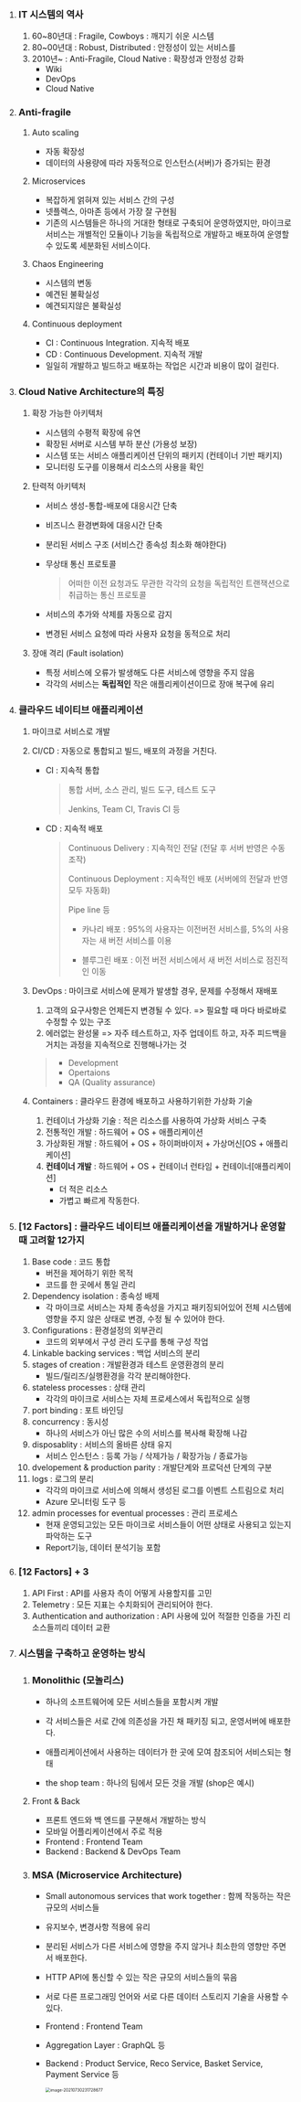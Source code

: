 1. ### IT 시스템의 역사

   1. 60~80년대 : Fragile, Cowboys : 깨지기 쉬운 시스템
   2. 80~00년대 : Robust, Distributed : 안정성이 있는 서비스를 
   3. 2010년~ : Anti-Fragile, Cloud Native : 확장성과 안정성 강화 
      - Wiki
      - DevOps
      - Cloud Native

2. ### Anti-fragile

   1. Auto scaling
      - 자동 확장성
      - 데이터의 사용량에 따라 자동적으로 인스턴스(서버)가 증가되는 환경
   2. Microservices
      - 복잡하게 얽혀져 있는 서비스 간의 구성
      - 넷플렉스, 아마존 등에서 가장 잘 구현됨
      - 기존의 시스템들은 하나의 거대한 형태로 구축되어 운영하였지만, 마이크로 서비스는 개별적인 모듈이나 기능을 독립적으로 개발하고 배포하여 운영할 수 있도록 세분화된 서비스이다.
   3. Chaos Engineering
      - 시스템의 변동
      - 예견된 불확실성
      - 예견되지않은 불확실성

   4. Continuous deployment
      - CI : Continuous Integration. 지속적 배포 
      - CD : Continuous Development. 지속적 개발
      - 일일히 개발하고 빌드하고 배포하는 작업은 시간과 비용이 많이 걸린다.

3. ### Cloud Native Architecture의 특징

   1. 확장 가능한 아키텍처
      - 시스템의 수평적 확장에 유연
      - 확장된 서버로 시스템 부하 분산 (가용성 보장)
      - 시스템 또는 서비스 애플리케이션 단위의 패키지 (컨테이너 기반 패키지)
      - 모니터링 도구를 이용해서 리소스의 사용을 확인

   2. 탄력적 아키텍처

      - 서비스 생성-통합-배포에 대응시간 단축

      - 비즈니스 환경변화에 대응시간 단축

      - 분리된 서비스 구조 (서비스간 종속성 최소화 해야한다)

      - 무상태 통신 프로토콜

        > 어떠한 이전 요청과도 무관한 각각의 요청을 독립적인 트랜잭션으로 취급하는 통신 프로토콜

      - 서비스의 추가와 삭제를 자동으로 감지

      - 변경된 서비스 요청에 따라 사용자 요청을 동적으로 처리

   3. 장애 격리 (Fault isolation)
      - 특정 서비스에 오류가 발생해도 다른 서비스에 영향을 주지 않음
      - 각각의 서비스는 **독립적인** 작은 애플리케이션이므로 장애 복구에 유리

4. ### 클라우드 네이티브 애플리케이션

   1. 마이크로 서비스로 개발

   2. CI/CD : 자동으로 통합되고 빌드, 배포의 과정을 거친다.

      - CI : 지속적 통합

        > 통합 서버, 소스 관리, 빌드 도구, 테스트 도구
        >
        > Jenkins, Team CI, Travis CI 등

      - CD : 지속적 배포

        > Continuous Delivery : 지속적인 전달 (전달 후 서버 반영은 수동 조작)
        >
        > Continuous Deployment : 지속적인 배포 (서버에의 전달과 반영 모두 자동화)
        >
        > Pipe line 등
        >
        > - 카나리 배포 : 95%의 사용자는 이전버전 서비스를, 5%의 사용자는 새 버전 서비스를 이용
        >
        > - 블루그린 배포 : 이전 버전 서비스에서 새 버전 서비스로 점진적인 이동

   3. DevOps : 마이크로 서비스에 문제가 발생할 경우, 문제를 수정해서 재배포

      1. 고객의 요구사항은 언제든지 변경될 수 있다. => 필요할 때 마다 바로바로 수정할 수 있는 구조
      2. 에러없는 완성물 => 자주 테스트하고, 자주 업데이트 하고, 자주 피드백을 거치는 과정을 지속적으로 진행해나가는 것

      > - Development 
      > - Opertaions 
      > - QA (Quality assurance) 

   4. Containers : 클라우드 환경에 배포하고 사용하기위한 가상화 기술

      1. 컨테이너 가상화 기술 : 적은 리소스를 사용하여 가상화 서비스 구축
      2. 전통적인 개발 : 하드웨어 + OS + 애플리케이션
      3. 가상화된 개발 : 하드웨어 + OS + 하이퍼바이저 + 가상머신[OS + 애플리케이션]
      4. **컨테이너 개발** : 하드웨어 + OS + 컨테이너 런타임 + 컨테이너[애플리케이션]
         - 더 적은 리소스
         - 가볍고 빠르게 작동한다.

5. ### [12 Factors] : 클라우드 네이티브  애플리케이션을 개발하거나 운영할 때 고려할 12가지

   1. Base code : 코드 통합
      - 버전을 제어하기 위한 목적
      - 코드를 한 곳에서 통일 관리
   2. Dependency isolation : 종속성 배제
      - 각 마이크로 서비스는 자체 종속성을 가지고 패키징되어있어 전체 시스템에 영향을 주지 않은 상태로 변경, 수정 될 수 있어야 한다.
   3. Configurations : 환경설정의 외부관리
      - 코드의 외부에서 구성 관리 도구를 통해 구성 작업
   4. Linkable backing services : 백업 서비스의 분리
   5. stages of creation : 개발환경과 테스트 운영환경의 분리
      - 빌드/릴리즈/실행환경을 각각 분리해야한다.
   6. stateless processes : 상태 관리 
      - 각각의 마이크로 서비스는 자체 프로세스에서 독립적으로 실행
   7. port binding : 포트 바인딩
   8. concurrency : 동시성
      - 하나의 서비스가 아닌 많은 수의 서비스를 복사해 확장해 나감
   9. disposablity : 서비스의 올바른 상태 유지
      - 서비스 인스턴스 : 등록 가능 / 삭제가능 / 확장가능 / 종료가능
   10. dvelopement & production parity : 개발단계와 프로덕션 단계의 구분
   11. logs : 로그의 분리
       - 각각의 마이크로 서비스에 의해서 생성된 로그를 이벤트 스트림으로 처리
       - Azure 모니터링 도구 등
   12. admin processes for eventual processes : 관리 프로세스
       - 현재 운영되고있는 모든 마이크로 서비스들이 어떤 상태로 사용되고 있는지 파악하는 도구
       - Report기능, 데이터 분석기능 포함

6. ### [12 Factors] + 3

   1. API First : API를 사용자 측이 어떻게 사용할지를 고민
   2. Telemetry : 모든 지표는 수치화되어 관리되어야 한다.
   3. Authentication and authorization : API 사용에 있어 적절한 인증을 가진 리소스들끼리 데이터 교환

7. ### 시스템을 구축하고 운영하는 방식

   1. ### Monolithic  (모놀리스)

      - 하나의 소프트웨어에 모든 서비스들을 포함시켜 개발

      - 각 서비스들은 서로 간에 의존성을 가진 채 패키징 되고, 운영서버에 배포한다.
      - 애플리케이션에서 사용하는 데이터가 한 곳에 모여 참조되어 서비스되는 형태
      - the shop team : 하나의 팀에서 모든 것을 개발 (shop은 예시)

   2. Front & Back

      - 프론트 엔드와 백 엔드를 구분해서 개발하는 방식
      - 모바일 어플리케이션에서 주로 적용
      - Frontend : Frontend Team
      - Backend : Backend & DevOps Team

   3. ### MSA (Microservice Architecture)

      - Small autonomous services that work together : 함께 작동하는 작은 규모의 서비스들

      - 유지보수, 변경사항 적용에 유리

      - 분리된 서비스가 다른 서비스에 영향을 주지 않거나 최소한의 영향만 주면서 배포한다.

      - HTTP API에 통신할 수 있는 작은 규모의 서비스들의 묶음

      - 서로 다른 프로그래밍 언어와 서로 다른 데이터 스토리지 기술을 사용할 수 있다.

      - Frontend : Frontend Team

      - Aggregation Layer : GraphQL 등 

      - Backend : Product Service, Reco Service, Basket Service, Payment Service 등 

        <img src="D:\code\spring\baron\spring-demo-2\src\main\resources\docs\Microservice\image-20210730231728677.png" align=left alt="image-20210730231728677" style="zoom: 50%;" />

